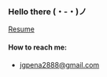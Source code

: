 ### Hello there (・-・)ノ

[Resume](https://resume.creddle.io/resume/8jbd37dofvq)

#### How to reach me:
* jgpena2888@gmail.com

<!--
- 🔭 I’m currently working on ...
